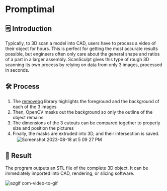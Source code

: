 # Promptimal

## 🗒️ Introduction
  Typically, to 3D scan a model into CAD, users have to process a video of their object for hours. This is perfect for getting the most accurate results possible, but engineers often only care about the general shape and ratios of a part in a larger assembly. ScanSculpt gives this type of rough 3D scanning its own process by relying on data from only 3 images, processed in seconds. 

## 🛠 Process

  1. The [removebg](https://www.remove.bg/) library highlights the foreground and the background of each of the 3 images
  2. Then, OpenCV masks out the background so only the outline of the object remains
  3. The dimensions of the 3 cutouts can be compared together to properly size and position the pictures 
  4. Finally, the masks are extruded into 3D, and their intersection is saved.
ㅤ![Screenshot 2023-08-18 at 5 09 27 PM](https://github.com/NoahBSchwartz/SnapSculpt/assets/44248582/2553897f-9526-4345-aff8-dbf7a8632536)



## 🎉 Result
The program outputs an STL file of the complete 3D object. It can be immediately imported into CAD, rendering, or slicing software. 

![ezgif com-video-to-gif](https://github.com/NoahBSchwartz/SnapSculpt/assets/44248582/3815bc02-becb-4487-a7df-b35581b79f77)


